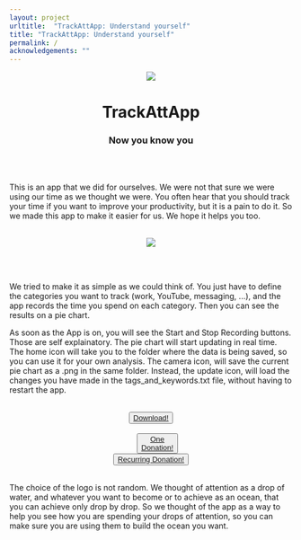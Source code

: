 ```yaml
---
layout: project
urltitle:  "TrackAttApp: Understand yourself"
title: "TrackAttApp: Understand yourself"
permalink: /
acknowledgements: ""
---
```



<center>
<div  class="row">
   <div id="A" style="width: 10%;">
      <img src="{{ "/static/img/banner/tratapp.png" | prepend:site.baseurl }}">
   </div>
   <div id="B" style="width: 50%;">
      <center><h1>TrackAttApp</h1></center>
        <center><h3>Now you know you</h3></center>
   </div>
</div>
</center>

<br><br>

This is an app that we did for ourselves. We were not that sure we were using our time
as we thought we were. You often hear that you should track your time if you want
to improve your productivity, but it is a pain
to do it. So we made this app to make it easier for us. We hope it helps you too.

<br>

<center>
<div style="overflow: hidden; text-align:center; width: 50%;">  
<img src="{{ "/static/img/banner/trackattapp_eg2.png" | prepend:site.baseurl }}" class="center">
</div>
</center>

<br><br>

We tried to make it as simple as we could think of. You just have to define the categories
you want to track (work, YouTube, messaging, ...), and the app records the time you spend on each 
category. Then you can see the results on a pie chart.

As soon as the App is on, you will see the Start and Stop Recording buttons. Those are
self explainatory. The
pie chart will start updating in real time. The home icon will take you to the folder 
where the data is being
saved, so you can use it for your own analysis. The camera icon, will save the current pie
chart as a .png in the same folder. Instead, the update icon, will load the changes you have 
made in the tags_and_keywords.txt file, without having to restart the app.

<br>

<center>
<button class="glow-on-hover">
    <a href="https://drive.google.com/uc?export=download&id=1uZm3YjT6yQvq5ps7sieoNGWYnF0tR1Vh" download>Download!</a>
</button>
</center>

<br>


<center>
<div  class="row">
   <div id="A" style="width: 10%;">
    <button class="glow-on-hover">
        <a href="https://drive.google.com/uc?export=download&id=1uZm3YjT6yQvq5ps7sieoNGWYnF0tR1Vh" download>One Donation!</a>
    </button>
   </div>
   <div id="B" style="width: 50%;">
    <button class="glow-on-hover">
        <a href="https://drive.google.com/uc?export=download&id=1uZm3YjT6yQvq5ps7sieoNGWYnF0tR1Vh" download>Recurring Donation!</a>
    </button>
   </div>
</div>
</center>

<br>

The choice of the logo is not random. We thought of attention as a drop of water, and
whatever you want to become or to achieve as an ocean, that you can achieve only drop by
drop. So we thought of the app as a way to help you see how you are spending your drops
of attention, so you can make sure you are using them to build the ocean you want.


<br><br><br><br><br><br><br><br><br><br><br>

